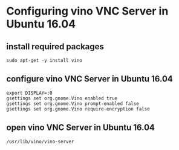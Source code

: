 # Configuring vino VNC Server in Ubuntu 16.04

## install required packages
```
sudo apt-get -y install vino
```

## configure vino VNC Server in Ubuntu 16.04
```
export DISPLAY=:0
gsettings set org.gnome.Vino enabled true
gsettings set org.gnome.Vino prompt-enabled false
gsettings set org.gnome.Vino require-encryption false
```

## open vino VNC Server in Ubuntu 16.04
```
/usr/lib/vino/vino-server
```